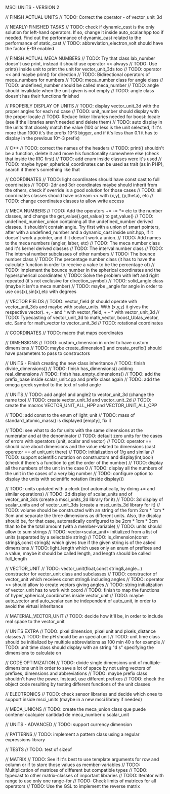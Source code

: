 MSCI UNITS - VERSION 2

// FINISH ACTUAL UNITS
// TODO: Correct the operator - of vector_unit_3d

// NEARLY-FINISHED TASKS
// TODO: check if dynamic_cast is the only solution for left-hand operators. If so, change it inside auto_scalar.hpp too if needed. Find out the performance of dynamic_cast related to the performance of static_cast
// TODO: abbreviation_electron_volt should have the factor E-19 enabled

// FINISH ACTUAL MECA NUMBERS
// TODO: Try that class lab_number doesn't use print, instead it should use operator << always
// TODO: Use print() inside unit to print the unit for vector_unit_3ds too
// TODO: operator << and maybe print() for direction
// TODO: Bidirectional operators of meca_numbers for numbers
// TODO: meca_number class for angle class
// TODO: undefined_number should be called meca_number
// TODO: angle should invalidate when the unit given is not empty
// TODO: angle class doesn't has their functions finished

// PROPERLY DISPLAY OF UNITS
// TODO: display vector_unit_3d with the proper angles for each nd case
// TODO: unit_number should display with the proper locale
// TODO: Reduce linker libraries needed for boost::locale (see if the libraries aren't needed and delete them)
// TODO: auto display in the units that closely match the value (100 or less is the unit selected, if it's more than 1000 it's the prefix 10^3 bigger, and if it's less than 0.1 it has to display in the previous 10^-3 prefix)

// C++
// TODO: correct the names of the headers
// TODO: print() shouldn't be a function, delete it and move his functionality somewhere else (check that inside the IRC first)
// TODO: add enum inside classes were it's used
// TODO: maybe hyper_spherical_coordinates can be used as trait (as in PHP), search if there's something like that

// COORDINATES
// TODO: light coordinates should have const cast to full coordinates
// TODO: 2dr and 3dr coordinates maybe should inherit from the others, check if override is a good solution for those cases
// TODO: all coordinates classes should have ostream << with (x,y), (p,theta), etc
// TODO: change coordinates classes to allow write access

// MECA NUMBERS
// TODO: Add the operators += -= *= etc to the number classes, and change the get_value().get_value() to get_value()
// TODO: undefined_number_union containing all the undefined_number derived classes. It shouldn't contain angle. Try first with a union of smart pointers, after with a undefined_number and a dynamic_cast inside unit.hpp, if it doesn't work a pointer, and if it doesn't work a union.
// TODO: Add names to the meca numbers (angler, laber, etc)
// TODO: The meca number class and it's kernel derived classes
// TODO: The interval number class
// TODO: The interval number subclasses of other numbers
// TODO: The bounce number class
// TODO: The percentage number class (it has to have the calculate function in order to receive a value to be the percentage of)
// TODO: Implement the bounce number in the spherical coordinates and the hyperspherical coordinates
// TODO: Solve the problem with left and right repeated (it's not exclusive for direction_symbol)
// TODO: solid_angle class (maybe it isn't a meca number)
// TODO: maybe _angle for angle in order to use cos(x),sin(x),etc with degrees

// VECTOR FIELDS
// TODO: vector_field (it should operate with vector_unit_3ds and maybe with scalar_units. With (x,y,z) it gives the respective vector). +, - and ^ with vector_field, + - * with vector_unit_3d
// TODO: Typecasting of vector_unit_3d to math_vector, boost_Ublas_vector, etc. Same for math_vector to vector_unit_3d
// TODO: rotational coordinates

// COORDINATES
// TODO: macro that maps coordinates

// DIMENSIONS
// TODO: custom_dimension in order to have custom dimensions
// TODO: maybe create_dimension() and create_prefix() should have parameters to pass to constructors

// UNITS - Finish creating the new class inheritance
// TODO: finish divide_dimensions()
// TODO: finish has_dimensions() adding real_dimensions
// TODO: finish has_empty_dimensions()
// TODO: add the prefix_base inside scalar_unit.cpp and prefix class again
// TODO: add the omega greek symbol to the text of solid angle

// UNITS
// TODO: add angle1 and angle2 to vector_unit_3d (change the name too)
// TODO: create vector_unit_1d and vector_unit_2d
// TODO: create the macros VECTOR_UNIT_ALL_HPP and VECTOR_UNIT_ALL_CPP

// TODO: add const to the enum of light_unit
// TODO: mass of standard_atomic_mass() is displayed [empty], fix it

// TODO: see what to do for units with the same dimensions at the numerator and at the denominator
// TODO: default zero units for the cases of errors with operators (unit, scalar and vector)
// TODO: operator == should care about dimensions and the value related to dimensions (cast operator == of unit,unit there)
// TODO: initialization of 1/g and similar
// TODO: support scientific notation on constructors and display(int,bool) (check if there's a function to get the order of the number)
// TODO: display all the numbers of the unit in the case 0
// TODO: display all the numbers of the unit in the cases of a very big number
// TODO: configure option to display the units with scientific notation (inside display())

// TODO: units updated with a clock (not automatically, by doing += and similar operations)
// TODO: 2d display of scalar_units and of vector_unit_3ds (create a msci_units_2d library for it)
// TODO: 3d display of scalar_units and of vector_unit_3ds (create a msci_units_3d library for it)
// TODO: volume should be constructed with an string of the form 2cm * 1cm * 3cm and separate the three dimensions as different units. Also, the display should be, for that case, automatically configured to be 2cm * 1cm * 3cm than to be the total amount (with a member-variable)
// TODO: units should allow to sum strings
// TODO: vector<scalar_unit> initialized from a list of units (separated by a selectable string)
// TODO: is_dimension(const string&,const string&) which gives true if the given string is of the asked dimensions
// TODO: light_length which uses only an enum of prefixes and a value, maybe it should be called length, and length should be called full_length

// VECTOR_UNIT
// TODO: vector_unit(float,const string&,angle...) constructor for vector_unit class and subclasses
// TODO: constructor of vector_unit which receives const string& including angles
// TODO: operator >> should allow to create vectors giving angles
// TODO: string initialization of vector_unit has to work with coord
// TODO: finish to map the functions of hyper_spherical_coordinates inside vector_unit
// TODO: maybe auto_vector and auto_scalar can be independent of auto_unit, in order to avoid the virtual inheritance

// MATERIAL_VECTOR_UNIT
// TODO: decide how it'll be, in order to include real space to the vector_unit

// UNITS EXTRA
// TODO: pixel dimension, pixel unit and pixels_distance classes
// TODO: the pH should be an special unit
// TODO: unit time class should be initialized by multiple abbreviations as 100 min 40 s for example
// TODO: unit time class should display with an string "d s" specifying the dimensions to calculate on

// CODE OPTIMIZATION
// TODO: divide single dimensions unit of multiple-dimensions unit in order to save a lot of space by not using vectors of prefixes, dimensions and abbreviations
// TODO: maybe prefix class shouldn't have the power. Instead, use different prefixes
// TODO: check the object code resulting by testing different functions of the unit classes

// ELECTRONICS
// TODO: check sensor libraries and decide which ones to support inside msci_units (maybe in a new msci library if needed)

// MECA_UNIONS
// TODO: create the meca_union class que puede contener cualquier cantidad de meca_number o scalar_unit

// UNITS - ADVANCED
// TODO: support currency dimension

// PATTERNS
// TODO: implement a pattern class using a regular expressions library

// TESTS
// TODO: test of sizeof

// MATRIX
// TODO: See if it's best to use template arguments for row and column or if to store those values as member-variables
// TODO: Multiplication of matrices of different but compatible types
// TODO: typecast to other matrix-classes of important libraries
// TODO: Iterator with range to use only one range-for
// TODO: Check limits of matrices for all operators
// TODO: Use the GSL to implement the reverse matrix
